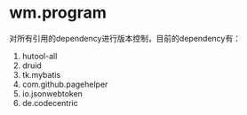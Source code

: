 # wm.program
对所有引用的dependency进行版本控制，目前的dependency有：
1. hutool-all
2. druid
3. tk.mybatis
4. com.github.pagehelper
5. io.jsonwebtoken
6. de.codecentric